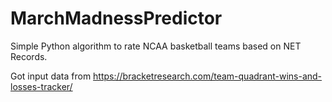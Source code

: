# MarchMadnessPredictor

Simple Python algorithm to rate NCAA basketball teams based on NET Records.  

Got input data from https://bracketresearch.com/team-quadrant-wins-and-losses-tracker/
